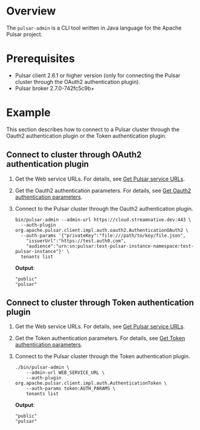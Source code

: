 # Overview

The `pulsar-admin` is a CLI tool written in Java language for the Apache Pulsar project.

# Prerequisites

- Pulsar client 2.6.1 or higher version (only for connecting the Pulsar cluster through the OAuth2 authentication plugin).
- Pulsar broker 2.7.0-742fc5c9b+

# Example

This section describes how to connect to a Pulsar cluster through the Oauth2 authentication plugin or the Token authentication plugin.

## Connect to cluster through OAuth2 authentication plugin

1. Get the Web service URLs. For details, see [Get Pulsar service URLs](https://github.com/streamnative/pulsar-examples/tree/master/cloud#get-pulsar-service-urls).

2. Get the Oauth2 authentication parameters. For details, see [Get Oauth2 authentication parameters](https://github.com/streamnative/pulsar-examples/tree/master/cloud#get-oauth2-authentication-parameters).

3. Connect to the Pulsar cluster through the Oauth2 authentication plugin.

    ```shell script
    bin/pulsar-admin --admin-url https://cloud.streamnative.dev:443 \
      --auth-plugin org.apache.pulsar.client.impl.auth.oauth2.AuthenticationOAuth2 \
      --auth-params '{"privateKey":"file:///path/to/key/file.json",
        "issuerUrl":"https://test.auth0.com",
        "audience":"urn:sn:pulsar:test-pulsar-instance-namespace:test-pulsar-instance"}' \
      tenants list
    ```

    **Output**:

    ```text
    "public"
    "pulsar"
    ```

## Connect to cluster through Token authentication plugin

1. Get the Web service URLs. For details, see [Get Pulsar service URLs](https://github.com/streamnative/pulsar-examples/tree/master/cloud#get-pulsar-service-urls).

2. Get the Token authentication parameters. For details, see [Get Token authentication parameters](https://github.com/streamnative/pulsar-examples/tree/master/cloud#get-token-authentication-parameters).

3. Connect to the Pulsar cluster through the Token authentication plugin.

    ```shell script
    ./bin/pulsar-admin \
        --admin-url WEB_SERVICE_URL \
        --auth-plugin org.apache.pulsar.client.impl.auth.AuthenticationToken \
        --auth-params token:AUTH_PARAMS \
        tenants list
    ```

    **Output**:

    ```text
    "public"
    "pulsar"
    ```